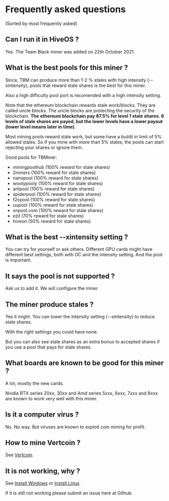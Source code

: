 # Frequently asked questions

(Sorted by most frequently asked)

## Can I run it in HiveOS ?

Yes. The Team Black miner was added on 22th October 2021.

## What is the best pools for this miner ?

Since, TBM can produce more than 1-2 % stales with high intensity (--xintensity), pools that reward stale shares is the best for this miner.

Also a high difficulty pool port is recomended with a high intensity setting.

Note that the ethereum blockchain rewards stale work/blocks. They are called uncle blocks. The uncle blocks are protecting the security of the blockchain.
**The ethereum blockchain pay 87.5% for level 1 stale shares. 6 levels of stale shares are payed, but the lower levels have a lower payout (lower level means later in time).**

Most mining pools reward stale work, but some have a buildt in limit of 5% allowed stales. So if you mine with more than 5% stales, the pools can start rejecting your shares
or ignore them. 

Good pools for TBMiner:
+ miningpoolhub (100% reward for stale shares)
+ 2miners (100% reward for stale shares)
+ nanopool (100% reward for stale shares)
+ woolypooly (100% reward for stale shares)
+ antpool (100% reward for stale shares)
+ spiderpool (100% reward for stale shares)
+ f2opool (100% reward for stale shares)
+ uupool (100% reward for stale shares)
+ xnpool.com (100% reward for stale shares)
+ ezil (70% reward for stale shares)
+ hiveon (50% reward for stale shares)

## What is the best --xintensity setting ?

You can try for yourself or ask others.
Different GPU cards might have different best settings,
both with OC and the intensity setting. And the pool is important.

## It says the pool is not supported ?

Ask us to add it. We will configure the miner. 

## The miner produce stales ?

Yes it might. You can lower the intensity setting (--xintensity) to reduce stale shares.

With the right settings you could have none.

But you can also see stale shares as an extra bonus to accepted shares if you use a pool that pays for stale shares.

## What boards are known to be good for this miner ?

A lot, mostly the new cards.

Nvidia RTX series 20xx, 30xx and Amd series 5xxx, 6xxx, 7xxx and 8xxx are known to work very well with this miner.

## Is it a computer virus ?

No. No way. But viruses are known to exploit coin mining for profit.

## How to mine Vertcoin ?

See [Vertcoin](https://github.com/sp-hash/TeamBlackMiner/blob/main/VERTCOIN.md).

## It is not working, why ?

See [Install Windows](https://github.com/sp-hash/TeamBlackMiner/blob/main/INSTALL_WINDOWS.md) or [Install Linux](https://github.com/sp-hash/TeamBlackMiner/blob/main/INSTALL_LINUX.md).

If it is still not working please submit an issue here at Github.
